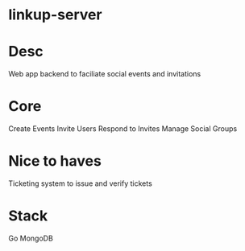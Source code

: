 # linkup-server

# Desc

Web app backend to faciliate social events and invitations

# Core

Create Events
Invite Users
Respond to Invites
Manage Social Groups

# Nice to haves

Ticketing system to issue and verify tickets

# Stack

Go
MongoDB
